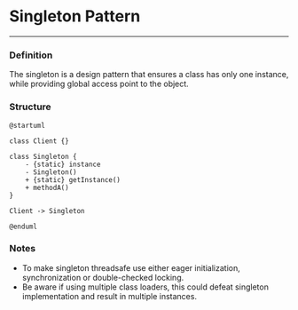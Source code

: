 # Singleton Pattern

___

### Definition

The singleton is a design pattern that ensures a class has only one instance, while providing global access point to the
object.

### Structure

```puml
@startuml

class Client {}

class Singleton {
    - {static} instance
    - Singleton()
    + {static} getInstance()
    + methodA()
}

Client -> Singleton

@enduml
```

### Notes

- To make singleton threadsafe use either eager initialization, synchronization or double-checked locking.
- Be aware if using multiple class loaders, this could defeat singleton implementation and result in multiple instances.